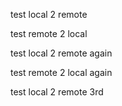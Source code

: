 test local 2 remote

test remote 2 local

test local 2 remote again

test remote 2 local again

test local 2 remote 3rd